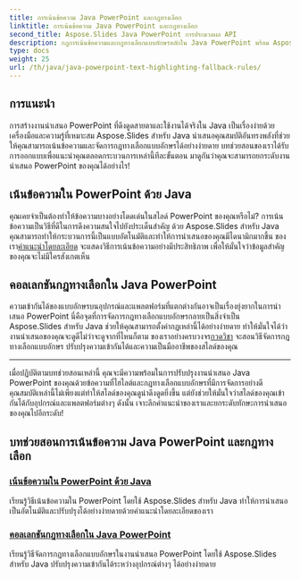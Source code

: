 ```yaml
---
title: การเน้นข้อความ Java PowerPoint และกฎทางเลือก
linktitle: การเน้นข้อความ Java PowerPoint และกฎทางเลือก
second_title: Aspose.Slides Java PowerPoint การประมวลผล API
description: กฎการเน้นข้อความและกฎทางเลือกแบบอักษรหลักใน Java PowerPoint พร้อม Aspose.Slides ปฏิบัติตามบทช่วยสอนของเราเพื่อปรับปรุงและทำให้การนำเสนอของคุณเป็นอัตโนมัติได้อย่างราบรื่น
type: docs
weight: 25
url: /th/java/java-powerpoint-text-highlighting-fallback-rules/
---
```


## การแนะนำ

การสร้างงานนำเสนอ PowerPoint ที่ดึงดูดสายตาและใช้งานได้จริงใน Java เป็นเรื่องง่ายด้วยเครื่องมือและความรู้ที่เหมาะสม Aspose.Slides สำหรับ Java นำเสนอคุณสมบัติอันทรงพลังที่ช่วยให้คุณสามารถเน้นข้อความและจัดการกฎทางเลือกแบบอักษรได้อย่างง่ายดาย บทช่วยสอนของเราได้รับการออกแบบเพื่อแนะนำคุณตลอดกระบวนการเหล่านี้ทีละขั้นตอน มาดูกันว่าคุณจะสามารถยกระดับงานนำเสนอ PowerPoint ของคุณได้อย่างไร!

## เน้นข้อความใน PowerPoint ด้วย Java
คุณเคยจำเป็นต้องทำให้ข้อความบางอย่างโดดเด่นในสไลด์ PowerPoint ของคุณหรือไม่? การเน้นข้อความเป็นวิธีที่ดีในการดึงความสนใจไปยังประเด็นสำคัญ ด้วย Aspose.Slides สำหรับ Java คุณสามารถทำให้กระบวนการนี้เป็นแบบอัตโนมัติและทำให้การนำเสนอของคุณมีไดนามิกมากขึ้น ของเรา[คำแนะนำโดยละเอียด](./highlight-text-powerpoint-java/) จะแสดงวิธีการเน้นข้อความอย่างมีประสิทธิภาพ เพื่อให้มั่นใจว่าข้อมูลสำคัญของคุณจะไม่มีใครสังเกตเห็น

## คอลเลกชันกฎทางเลือกใน Java PowerPoint
 ความเข้ากันได้ของแบบอักษรบนอุปกรณ์และแพลตฟอร์มที่แตกต่างกันอาจเป็นเรื่องยุ่งยากในการนำเสนอ PowerPoint นี่คือจุดที่การจัดการกฎทางเลือกแบบอักษรกลายเป็นสิ่งจำเป็น Aspose.Slides สำหรับ Java ช่วยให้คุณสามารถตั้งค่ากฎเหล่านี้ได้อย่างง่ายดาย ทำให้มั่นใจได้ว่างานนำเสนอของคุณจะดูดีไม่ว่าจะดูจากที่ไหนก็ตาม ของเราอย่างครบวงจร[กวดวิชา](./fallback-rules-collection-java-powerpoint/) จะสอนวิธีจัดการกฎทางเลือกแบบอักษร ปรับปรุงความเข้ากันได้และความเป็นมืออาชีพของสไลด์ของคุณ

---

เมื่อปฏิบัติตามบทช่วยสอนเหล่านี้ คุณจะมีความพร้อมในการปรับปรุงงานนำเสนอ Java PowerPoint ของคุณด้วยข้อความที่ไฮไลต์และกฎทางเลือกแบบอักษรที่มีการจัดการอย่างดี คุณสมบัติเหล่านี้ไม่เพียงแต่ทำให้สไลด์ของคุณดูน่าดึงดูดยิ่งขึ้น แต่ยังช่วยให้มั่นใจว่าสไลด์ของคุณเข้ากันได้กับอุปกรณ์และแพลตฟอร์มต่างๆ ดังนั้น เจาะลึกคำแนะนำของเราและยกระดับทักษะการนำเสนอของคุณไปอีกระดับ!
## บทช่วยสอนการเน้นข้อความ Java PowerPoint และกฎทางเลือก
### [เน้นข้อความใน PowerPoint ด้วย Java](./highlight-text-powerpoint-java/)
เรียนรู้วิธีเน้นข้อความใน PowerPoint โดยใช้ Aspose.Slides สำหรับ Java ทำให้การนำเสนอเป็นอัตโนมัติและปรับปรุงได้อย่างง่ายดายด้วยคำแนะนำโดยละเอียดของเรา
### [คอลเลกชันกฎทางเลือกใน Java PowerPoint](./fallback-rules-collection-java-powerpoint/)
เรียนรู้วิธีจัดการกฎทางเลือกแบบอักษรในงานนำเสนอ PowerPoint โดยใช้ Aspose.Slides สำหรับ Java ปรับปรุงความเข้ากันได้ระหว่างอุปกรณ์ต่างๆ ได้อย่างง่ายดาย